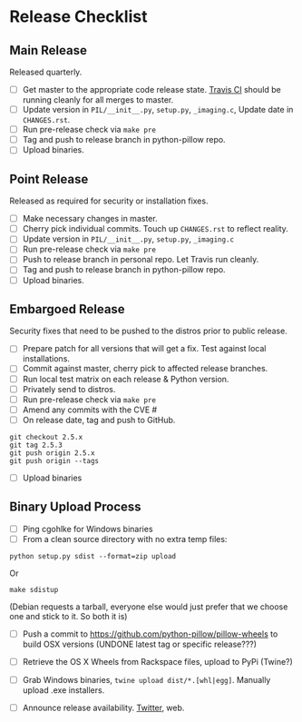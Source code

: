# Release Checklist

## Main Release

Released quarterly.

* [ ] Get master to the appropriate code release state. [Travis CI](https://travis-ci.org/python-pillow/Pillow) should be running cleanly for all merges to master.
* [ ] Update version in `PIL/__init__.py`, `setup.py`, `_imaging.c`, Update date in `CHANGES.rst`.
* [ ] Run pre-release check via `make pre`
* [ ] Tag and push to release branch in python-pillow repo.
* [ ] Upload binaries.

## Point Release

Released as required for security or installation fixes.

* [ ] Make necessary changes in master.
* [ ] Cherry pick individual commits. Touch up `CHANGES.rst` to reflect reality.
* [ ] Update version in `PIL/__init__.py`, `setup.py`, `_imaging.c`
* [ ] Run pre-release check via `make pre`
* [ ] Push to release branch in personal repo. Let Travis run cleanly.
* [ ] Tag and push to release branch in python-pillow repo.
* [ ] Upload binaries.

## Embargoed Release

Security fixes that need to be pushed to the distros prior to public release.

* [ ] Prepare patch for all versions that will get a fix. Test against local installations.
* [ ] Commit against master, cherry pick to affected release branches.
* [ ] Run local test matrix on each release & Python version.
* [ ] Privately send to distros.
* [ ] Run pre-release check via `make pre`
* [ ] Amend any commits with the CVE #
* [ ] On release date, tag and push to GitHub.
```
git checkout 2.5.x
git tag 2.5.3
git push origin 2.5.x
git push origin --tags
```
* [ ] Upload binaries


## Binary Upload Process

* [ ] Ping cgohlke for Windows binaries
* [ ] From a clean source directory with no extra temp files:
```
python setup.py sdist --format=zip upload
```
Or
```
make sdistup
```
(Debian requests a tarball, everyone else would just prefer that we choose one and stick to it. So both it is)
* [ ] Push a commit to https://github.com/python-pillow/pillow-wheels to build OSX versions (UNDONE latest tag or specific release???)
* [ ] Retrieve the OS X Wheels from Rackspace files, upload to PyPi (Twine?)
* [ ] Grab Windows binaries, `twine upload dist/*.[whl|egg]`. Manually upload .exe installers.
* [ ] Announce release availability. [Twitter](https://twitter.com/pythonpillow), web.

